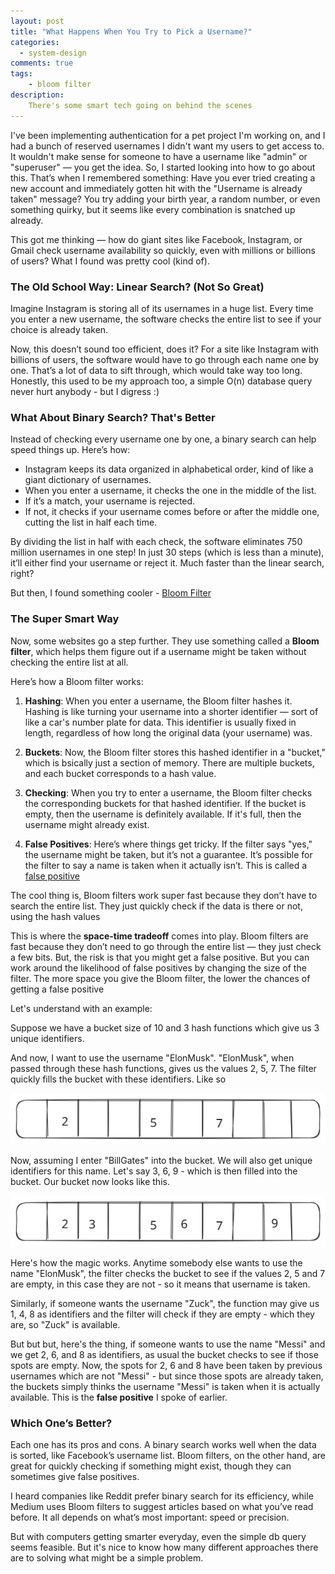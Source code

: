 ```yaml
---
layout: post
title: "What Happens When You Try to Pick a Username?"
categories:
  - system-design
comments: true
tags:
    - bloom filter
description:
    There's some smart tech going on behind the scenes
--- 
```


I've been implementing authentication for a pet project I'm working on, and I had a bunch of reserved usernames I didn't want my users to get access to. It wouldn't make sense for someone to have a username like "admin" or "superuser" — you get the idea. So, I started looking into how to go about this. That’s when I remembered something: Have you ever tried creating a new account and immediately gotten hit with the "Username is already taken" message? You try adding your birth year, a random number, or even something quirky, but it seems like every combination is snatched up already.

This got me thinking — how do giant sites like Facebook, Instagram, or Gmail check username availability so quickly, even with millions or billions of users? What I found was pretty cool (kind of).


### The Old School Way: Linear Search? (Not So Great)
Imagine Instagram is storing all of its usernames in a huge list. Every time you enter a new username, the software checks the entire list to see if your choice is already taken.

Now, this doesn’t sound too efficient, does it? For a site like Instagram with billions of users, the software would have to go through each name one by one. That’s a lot of data to sift through, which would take way too long. Honestly, this used to be my approach too, a simple O(n) database query never hurt anybody - but I digress :)

### What About Binary Search? That's Better
Instead of checking every username one by one, a binary search can help speed things up. Here’s how:

* Instagram keeps its data organized in alphabetical order, kind of like a giant dictionary of usernames.
* When you enter a username, it checks the one in the middle of the list.
* If it’s a match, your username is rejected.
* If not, it checks if your username comes before or after the middle one, cutting the list in half each time.

By dividing the list in half with each check, the software eliminates 750 million usernames in one step! In just 30 steps (which is less than a minute), it’ll either find your username or reject it. Much faster than the linear search, right?

But then, I found something cooler - [Bloom Filter](https://brilliant.org/wiki/bloom-filter/#:~:text=A%20bloom%20filter%20is%20a,is%20added%20to%20the%20set.)

### The Super Smart Way
Now, some websites go a step further. They use something called a **Bloom filter**, which helps them figure out if a username might be taken without checking the entire list at all.

Here’s how a Bloom filter works:

1. **Hashing**: When you enter a username, the Bloom filter hashes it. Hashing is like turning your username into a shorter identifier — sort of like a car's number plate for data. This identifier is usually fixed in length, regardless of how long the original data (your username) was.

2. **Buckets**: Now, the Bloom filter stores this hashed identifier in a "bucket," which is bsically just a section of memory. There are multiple buckets, and each bucket corresponds to a hash value.

3. **Checking**: When you try to enter a username, the Bloom filter checks the corresponding buckets for that hashed identifier. If the bucket is empty, then the username is definitely available. If it's full, then the username might already exist.

4. **False Positives**: Here’s where things get tricky. If the filter says "yes," the username might be taken, but it’s not a guarantee. It’s possible for the filter to say a name is taken when it actually isn’t. This is called a [false positive](https://en.wikipedia.org/wiki/False_positives_and_false_negatives)

The cool thing is, Bloom filters work super fast because they don’t have to search the entire list. They just quickly check if the data is there or not, using the hash values

This is where the **space-time tradeoff** comes into play. Bloom filters are fast because they don’t need to go through the entire list — they just check a few bits. But, the risk is that you might get a false positive. But you can work around the likelihood of false positives by changing the size of the filter. The more space you give the Bloom filter, the lower the chances of getting a false positive

Let's understand with an example:

Suppose we have a bucket size of 10 and 3 hash functions which give us 3 unique identifiers.

And now, I want to use the username "ElonMusk". "ElonMusk", when passed through these hash functions, gives us the values 2, 5, 7. The filter quickly fills the bucket with these identifiers. Like so

![Bucket filled with 2, 5, 7](../assets/blog-imgs/bloom-filter/bf-1.svg)

Now, assuming I enter "BillGates" into the bucket. We will also get unique identifiers for this name. Let's say 3, 6, 9 - which is then filled into the bucket. Our bucket now looks like this.

![Bucket filled with 3, 6, 9](../assets/blog-imgs/bloom-filter/bf-2.svg)

Here's how the magic works. Anytime somebody else wants to use the name "ElonMusk", the filter checks the bucket to see if the values 2, 5 and 7 are empty, in this case they are not - so it means that username is taken.

Similarly, if someone wants the username "Zuck", the function may give us 1, 4, 8 as identifiers and the filter will check if they are empty - which they are, so "Zuck" is available. 


But but but, here's the thing, if someone wants to use the name "Messi" and we get 2, 6, and 8 as identifiers, as usual the bucket checks to see if those spots are empty. Now, the spots for 2, 6 and 8 have been taken by previous usernames which are not "Messi" - but since those spots are already taken, the buckets simply thinks the username "Messi" is taken when it is actually available. This is the **false positive** I spoke of earlier.

### Which One’s Better?
Each one has its pros and cons. A binary search works well when the data is sorted, like Facebook’s username list. Bloom filters, on the other hand, are great for quickly checking if something might exist, though they can sometimes give false positives.

I heard companies like Reddit prefer binary search for its efficiency, while Medium uses Bloom filters to suggest articles based on what you’ve read before. It all depends on what’s most important: speed or precision.

But with computers getting smarter everyday, even the simple db query seems feasible. But it's nice to know how many different approaches there are to solving what might be a simple problem.